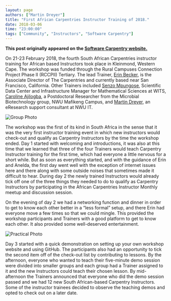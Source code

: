 ```yaml
---
layout: page
authors: ["Martin Dreyer"]
title: "First African Carpentries Instructor Training of 2018."
date: 2018-03-06
time: "23:00:00"
tags: ["Community", "Instructors", "Software Carpentry"]
---
```


<p><b>This post originally appeared on the <a href="https://software-carpentry.org/">Software Carpentry website.</a></b></p>

On 21-23 February 2018, the fourth South African Carpentries instructor training for African based Instructors took place in Kleinmond, Western Cape. The workshop was funded through the Rural Campuses Connection Project Phase II (RCCPII) Tertiary. 
The lead Trainer, [Erin Becker](https://twitter.com/ErinSBecker), is the Associate Director of The Carpentries and currently based near San Francisco, California. Other Trainers included [Senzo Mpungose](https://twitter.com/senzo_mpungose), Scientific Data Center and Infrastructure Manager for Mathematical Sciences at  WITS, [Caroline Ajilogba](https://www.facebook.com/caroline.ajilogba), a Postdoctoral Researcher from the Microbial Biotechnology group, NWU Mafikeng Campus, and [Martin Dreyer](https://twitter.com/AmfDrey), an eResearch support consultant at NWU IT. 

![Group Photo](/files/2018/Group_photo.jpg "Group")

The workshop was the first of its kind in South Africa in the sense that it was the very first instructor training event in which new instructors would check-out and qualify as Carpentry Instructors by the time the workshop ended. Day 1 started with welcoming and introductions, it was also at this time that we learned that three of the four Trainers would teach Carpentry Instructor training for the first time, which had everyone a little nervous for a short while. But as soon as everything started, and with the guidance of Erin and Anelda, the first day went well with the exception of internet issues here and there along with some outside noises that sometimes made it difficult to hear. During day 2 the newly trained Instructors would already tick off one of the three things they needed to do to qualify as Carpentry Instructors by participating in the African Carpentries Instructor Monthly meetup and discussion session. 

On the evening of day 2 we had a networking function and dinner in order to get to know each other better in a “less formal” setup, and there Erin had everyone move a few times so that we could mingle. This provided the workshop participants and Trainers with a good platform to get to know each other. It also provided some well-deserved entertainment. 

![Practical Photo](/files/2018/Practical_photo.jpg "Practical")

Day 3 started with a quick demonstration on setting up your own workshop website and using GitHub. The participants also had an opportunity to tick the second item off of the check-out list by contributing to lessons. By the afternoon, everyone who wanted to teach their five-minute demo session were divided into smaller groups and each group had a Trainer assigned to it and the new Instructors could teach their chosen lesson. By mid-afternoon the Trainers announced that everyone who did the demo session passed and we had 12 new South African-based Carpentry Instructors. Some of the instructor trainees decided to observe the teaching demos and opted to check out on a later date.

